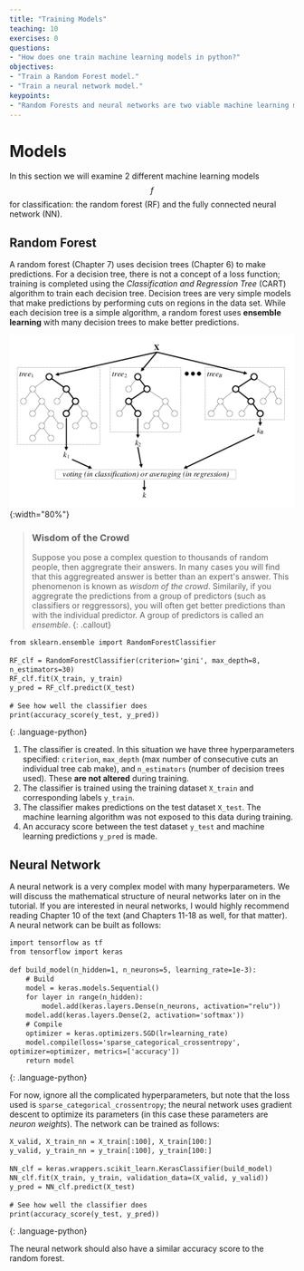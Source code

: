 ```yaml
---
title: "Training Models"
teaching: 10
exercises: 0
questions:
- "How does one train machine learning models in python?"
objectives:
- "Train a Random Forest model."
- "Train a neural network model."
keypoints:
- "Random Forests and neural networks are two viable machine learning models."
---
```


# Models

In this section we will examine 2 different machine learning models $$f$$ for classification: the random forest (RF) and the fully connected neural network (NN).


## Random Forest
A random forest (Chapter 7) uses decision trees (Chapter 6) to make predictions. For a decision tree, there is not a concept of a loss function; training is completed using the *Classification and Regression Tree* (CART) algorithm to train each decision tree. Decision trees are very simple models that make predictions by performing cuts on regions in the data set. While each decision tree is a simple algorithm, a random forest uses **ensemble learning** with many decision trees to make better predictions. 

![Random Forest](../plots/tree.png){:width="80%"}


> ### Wisdom of the Crowd
> Suppose you pose a complex question to thousands of random people, then aggregrate their answers. In many cases you will find that this aggregreated answer is better than an expert's answer. This phenomenon is  known as *wisdom of the crowd*. Similarily, if you aggregrate the predictions from a group of predictors (such as classifiers or reggressors), you will often get better predictions than with the individual predictor. A group of predictors is called an *ensemble*.
{: .callout}

~~~
from sklearn.ensemble import RandomForestClassifier

RF_clf = RandomForestClassifier(criterion='gini', max_depth=8, n_estimators=30)
RF_clf.fit(X_train, y_train)
y_pred = RF_clf.predict(X_test)

# See how well the classifier does
print(accuracy_score(y_test, y_pred))
~~~
{: .language-python}


1. The classifier is created. In this situation we have three hyperparameters specified: `criterion`, `max_depth` (max number of consecutive cuts an individual tree cab make), and `n_estimators` (number of decision trees used). These **are not altered** during training. 
2. The classifier is trained using the training dataset `X_train` and corresponding labels `y_train`.
3. The classifier makes predictions on the test dataset `X_test`. The machine learning algorithm was not exposed to this data during training.
4. An accuracy score between the test dataset `y_test` and machine learning predictions `y_pred` is made. 

 
## Neural Network
A neural network is a very complex model with many hyperparameters. We will discuss the mathematical structure of neural networks later on in the tutorial. If you are interested in neural networks, I would highly recommend reading Chapter 10 of the text (and Chapters 11-18 as well, for that matter). A neural network can be built as follows:

~~~
import tensorflow as tf
from tensorflow import keras

def build_model(n_hidden=1, n_neurons=5, learning_rate=1e-3):
    # Build
    model = keras.models.Sequential()
    for layer in range(n_hidden):
        model.add(keras.layers.Dense(n_neurons, activation="relu"))
    model.add(keras.layers.Dense(2, activation='softmax'))
    # Compile
    optimizer = keras.optimizers.SGD(lr=learning_rate)
    model.compile(loss='sparse_categorical_crossentropy', optimizer=optimizer, metrics=['accuracy'])
    return model
~~~
{: .language-python}

For now, ignore all the complicated hyperparameters, but note that the loss used is `sparse_categorical_crossentropy`; the neural network uses gradient descent to optimize its parameters (in this case these parameters are *neuron weights*). The network can be trained as follows:

~~~
X_valid, X_train_nn = X_train[:100], X_train[100:]
y_valid, y_train_nn = y_train[:100], y_train[100:]

NN_clf = keras.wrappers.scikit_learn.KerasClassifier(build_model)
NN_clf.fit(X_train, y_train, validation_data=(X_valid, y_valid))
y_pred = NN_clf.predict(X_test)

# See how well the classifier does
print(accuracy_score(y_test, y_pred))
~~~
{: .language-python}

The neural network should also have a similar accuracy score to the random forest.
